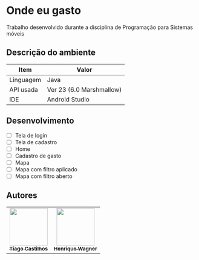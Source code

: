 #  Onde eu gasto

Trabalho desenvolvido durante a disciplina de Programação para Sistemas móveis

##  Descrição do ambiente

| Item | Valor |
|-|-|
| Linguagem | Java |
| API usada | Ver 23 (6.0 Marshmallow)|
| IDE | Android Studio|

##  Desenvolvimento

- [ ] Tela de login
- [ ] Tela de cadastro
- [ ] Home
- [ ] Cadastro de gasto
- [ ] Mapa
- [ ] Mapa com filtro aplicado
- [ ] Mapa com filtro aberto

##  Autores

<table>
  <tr>
    <td align="center"><a href="https://github.com/TiagoCastilhos"><img src="https://avatars.githubusercontent.com/u/36007271?v=4?s=100" width="100px;" alt=""/><br /><sub><b>Tiago Castilhos</b></sub></a></td>
    <td align="center"><a href="https://github.com/ikewagner"><img src="https://avatars.githubusercontent.com/u/25329337?v=4?s=100" width="100px;" alt=""/><br /><sub><b>Henrique Wagner</b></sub></a></td>
  </tr>
</table>